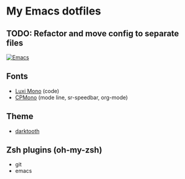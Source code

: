 # My Emacs dotfiles

## TODO: Refactor and move config to separate files
[![Emacs](https://github.com/zvlex/dotfiles/blob/master/img/dotemacs.png)](https://github.com/zvlex/dotfiles)

## Fonts
- [Luxi Mono](https://github.com/zvlex/dotfiles/tree/master/fonts/luxi-mono) (code)
- [CPMono](https://github.com/zvlex/dotfiles/tree/master/fonts/cp-mono) (mode line, sr-speedbar, org-mode)

## Theme
- [darktooth](https://github.com/emacsfodder/emacs-theme-darktooth)

## Zsh plugins (oh-my-zsh)
- git
- emacs
